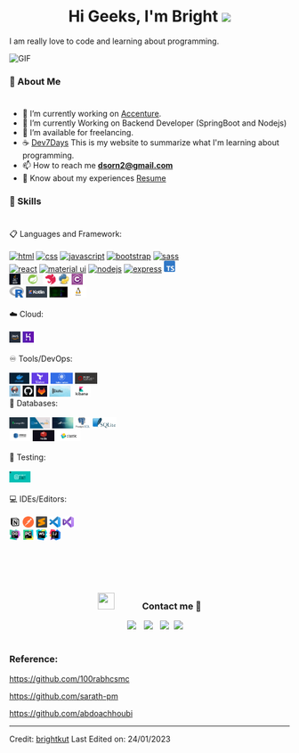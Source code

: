 <h1 align="center">Hi Geeks, I'm Bright <img src="https://media.giphy.com/media/hvRJCLFzcasrR4ia7z/giphy.gif" width="35"></h1>

I am really love to code and learning about programming.

<a target="_blank" align="center">
  <img  top="500" height="300" width="400" alt="GIF" src="https://media.tenor.com/ojvGzDGhAtAAAAAd/enjoying-music-music.gif">
</a>

### :boy: About Me
#

- :office: I’m currently working on [Accenture](https://www.accenture.com/th-en/about/company/thailand).
- 🌱 I’m currently Working on Backend Developer (SpringBoot and Nodejs)
- 🤝 I’m available for freelancing.
- :coffee: [Dev7Days](https://dev7days.gitbook.io/dev7days/) This is my website to summarize what I'm learning about
  programming.
- 📫 How to reach me **dsorn2@gmail.com**
- 📄 Know about my experiences <a href="https://github.com/brightkut/brightkut/blob/main/resumev8.pdf" target="blank">
  Resume</a>

### :open_book: Skills 
#
<div/>
📋 Languages and Framework:
<br/>
<br/>
<!-- html -->
<a margin="20" href="https://developer.mozilla.org/en-US/docs/Web/HTML" target="_blank"><img margin="20px" height="20" src="https://github.com/abdoachhoubi/abdoachhoubi/blob/main/svgs/html.svg" alt="html"></a>
<!-- css -->
<a margin="20" href="https://developer.mozilla.org/en-US/docs/Web/CSS" target="_blank"><img margin="20px" height="20" src="https://github.com/abdoachhoubi/abdoachhoubi/blob/main/svgs/css.svg" alt="css"></a>
<!-- js -->
<a margin="20" href="https://developer.mozilla.org/en-US/docs/Web/JavaScript" target="_blank"><img margin="20px" height="20" src="https://github.com/abdoachhoubi/abdoachhoubi/blob/main/svgs/javascript.svg" alt="javascript"></a>
<!-- bootstrap -->
<a margin="20" href="https://getbootstrap.com" target="_blank"><img margin="20px" height="20" src="https://github.com/abdoachhoubi/abdoachhoubi/blob/main/svgs/bootstrap.svg" alt="bootstrap"></a>
<!-- saas -->
<a margin="20" href="https://sass-lang.com" target="_blank"><img margin="20px" height="20" src="https://github.com/abdoachhoubi/abdoachhoubi/blob/main/svgs/sass.svg" alt="sass"></a>

<br/>
<!-- react -->
<a margin="20" href="https://reactjs.org" target="_blank"><img margin="20px" height="20" src="https://github.com/abdoachhoubi/abdoachhoubi/blob/main/svgs/react.svg" alt="react"></a>
<!-- mat-ui -->
<a margin="20" href="https://mui.com" target="_blank"><img margin="20px" height="20" src="https://github.com/abdoachhoubi/abdoachhoubi/blob/main/svgs/materialui.svg" alt="material ui"></a>
<!-- nodejs -->
<a margin="20" href="https://nodejs.org" target="_blank"><img margin="20px" height="20" src="https://github.com/abdoachhoubi/abdoachhoubi/blob/main/svgs/nodejs.svg" alt="nodejs"></a>
<!-- express -->
<a margin="20" href="https://expressjs.com" target="_blank"><img margin="20px" height="20" src="https://github.com/abdoachhoubi/abdoachhoubi/blob/main/svgs/express.svg" alt="express"></a>
<!-- ts -->
<a margin="20" href="https://www.typescriptlang.org" target="_blank"><img margin="20px" height="20" src="https://github.com/brightkut/brightkut/blob/main/Typescript_logo_2020-svg.png" alt="ts"></a>

<br/>
<!-- java -->
<a margin="20" href="https://www.java.com/en/" target="_blank"><img margin="20px" height="20" src="https://github.com/brightkut/brightkut/blob/main/java.png" alt="java"></a>
<!-- springboot -->
<a margin="20" href="https://spring.io/projects/spring-boot" target="_blank"><img margin="20px" height="20" src="https://github.com/brightkut/brightkut/blob/main/spring.png" alt="springboot"></a>
<!-- nestjs -->
<a margin="20" href="https://nestjs.com/" target="_blank"><img margin="20px" height="20" src="https://github.com/brightkut/brightkut/blob/main/nest.svg" alt="nestjs"></a>
<!-- python -->
<a margin="20" href="https://www.python.org/" target="_blank"><img margin="20px" height="20" src="https://github.com/brightkut/brightkut/blob/main/python.png" alt="python"></a>
<!-- C# -->
<a margin="20" href="https://learn.microsoft.com/en-us/dotnet/csharp/" target="_blank"><img margin="20px" height="20" src="https://github.com/brightkut/brightkut/blob/main/Csharp.png" alt="c#"></a>

<br/>
<!-- R -->
<a margin="20" href="https://www.r-project.org/" target="_blank"><img margin="20px" height="20" src="https://github.com/brightkut/brightkut/blob/main/r.png" alt="R"></a>
<!-- kotlin -->
<a margin="20" href="https://kotlinlang.org/" target="_blank"><img margin="20px" height="20" src="https://github.com/brightkut/brightkut/blob/main/kotlin.png" alt="kotlin"></a>
<!-- Shell Script -->
<a margin="20" href="https://www.shellscript.sh/" target="_blank"><img margin="20px" height="20" src="https://github.com/brightkut/brightkut/blob/main/sh.png" alt="sh"></a>
<!-- Linux -->
<a margin="20" href="https://www.linux.org/" target="_blank"><img margin="20px" height="20" src="https://github.com/brightkut/brightkut/blob/main/linux.png" alt="linux"></a></div>
<br/>

<div/>
☁️ Cloud:
<br/>
<br/>
<!-- AWS -->
<a margin="20" href="https://aws.amazon.com/th/" target="_blank"><img margin="20px" height="20" src="https://github.com/brightkut/brightkut/blob/main/aws.png" alt="aws"></a>
<!-- Heroku -->
<a margin="20" href="https://www.heroku.com/" target="_blank"><img margin="20px" height="20" src="https://github.com/brightkut/brightkut/blob/main/heroku.jpeg" alt="heroku"></a></div>
<br/>
♾️ Tools/DevOps:
<br/>
<br/>
<!-- Docker -->
<a margin="20" href="https://www.docker.com/" target="_blank"><img margin="20px" height="20" src="https://github.com/brightkut/brightkut/blob/main/docker.png" alt="docker"></a>
<!-- Terraform -->
<a margin="20" href="https://www.terraform.io/" target="_blank"><img margin="20px" height="20" src="https://github.com/brightkut/brightkut/blob/main/terra.png" alt="terraform"></a>
<!-- K8s -->
<a margin="20" href="https://kubernetes.io/" target="_blank"><img margin="20px" height="20" src="https://github.com/brightkut/brightkut/blob/main/k8s.png" alt="k8s"></a>
<!-- Openshift -->
<a margin="20" href="https://www.redhat.com/en/technologies/cloud-computing/openshift" target="_blank"><img margin="20px" height="20" src="https://github.com/brightkut/brightkut/blob/main/opc.png" alt="openshift"></a>
<br/>
<!-- Jenkins -->
<a margin="20" href="https://www.jenkins.io/" target="_blank"><img margin="20px" height="20" src="https://github.com/brightkut/brightkut/blob/main/jenkins.png" alt="jenkins"></a>
<!-- Github -->
<a margin="20" href="https://github.com/" target="_blank"><img margin="20px" height="20" src="https://github.com/brightkut/brightkut/blob/main/github.png" alt="github"></a>
<!-- Gitlab -->
<a margin="20" href="https://about.gitlab.com/" target="_blank"><img margin="20px" height="20" src="https://github.com/brightkut/brightkut/blob/main/gitlab.png" alt="gitlab"></a>
<!-- Kafka -->
<a margin="20" href="https://kafka.apache.org/" target="_blank"><img margin="20px" height="20" src="https://github.com/brightkut/brightkut/blob/main/kafka.jpeg" alt="kafka"></a>
<!-- Kibana -->
<a margin="20" href="https://www.elastic.co/what-is/kibana" target="_blank"><img margin="20px" height="20" src="https://github.com/brightkut/brightkut/blob/main/kibana.png" alt="kibana"></a></div>
<br/>

<div/>
💾 Databases:
<br/>
<br/>
<!-- MongoDB -->
<a margin="20" href="https://www.mongodb.com/" target="_blank"><img margin="20px" height="20" src="https://github.com/brightkut/brightkut/blob/main/mongo.png" alt="mongo"></a>
<!-- Mysql -->
<a margin="20" href="https://www.mysql.com/" target="_blank"><img margin="20px" height="20" src="https://github.com/brightkut/brightkut/blob/main/mysql.jpeg" alt="mysql"></a>
<!-- MariaDB -->
<a margin="20" href="https://mariadb.org/" target="_blank"><img margin="20px" height="20" src="https://github.com/brightkut/brightkut/blob/main/maria.jpeg" alt="maria"></a>
<!-- Postgres -->
<a margin="20" href="https://www.postgresql.org/" target="_blank"><img margin="20px" height="20" src="https://github.com/brightkut/brightkut/blob/main/postgres.jpeg" alt="postgres"></a>
<!-- Sqlite -->
<a margin="20" href="https://www.sqlite.org/index.html" target="_blank"><img margin="20px" height="20" src="https://github.com/brightkut/brightkut/blob/main/sqlite.jpeg" alt="sqlite"></a>
<br/>
<!-- DynamoDB -->
<a margin="20" href="https://aws.amazon.com/th/dynamodb/" target="_blank"><img margin="20px" height="20" src="https://github.com/brightkut/brightkut/blob/main/dynamo.png" alt="dyanamo"></a>
<!-- Redis -->
<a margin="20" href="https://redis.io/" target="_blank"><img margin="20px" height="20" src="https://github.com/brightkut/brightkut/blob/main/redis.jpeg" alt="redis"></a>
<!-- Elastic -->
<a margin="20" href="https://www.elastic.co" target="_blank"><img margin="20px" height="20" src="https://github.com/brightkut/brightkut/blob/main/elastic.png" alt="elastic"></a></div>
<br/>
<div/>
🥅 Testing:
<br/>
<br/>
<!-- RobotFramework -->
<a margin="20" href="https://robotframework.org/" target="_blank"><img margin="20px" height="20" src="https://github.com/brightkut/brightkut/blob/main/robot.png" alt="robot"></a></div>

<div/>
<br/>
💻 IDEs/Editors:
<br/>
<br/>
<!-- Notion -->
<a margin="20" href="https://www.notion.so/" target="_blank"><img margin="20px" height="20" src="https://github.com/brightkut/brightkut/blob/main/notion.png" alt="notion"></a>
<!-- Postman -->
<a margin="20" href="https://www.postman.com/downloads/" target="_blank"><img margin="20px" height="20" src="https://github.com/brightkut/brightkut/blob/main/post.png" alt="postman"></a>
<!-- Sublime -->
<a margin="20" href="https://www.sublimetext.com/" target="_blank"><img margin="20px" height="20" src="https://github.com/brightkut/brightkut/blob/main/sub.jpeg" alt="sublime"></a>
<!-- Vscode -->
<a margin="20" href="https://code.visualstudio.com/" target="_blank"><img margin="20px" height="20" src="https://github.com/brightkut/brightkut/blob/main/vsc.png" alt="vscode"></a>
<!-- Visual studio -->
<a margin="20" href="https://visualstudio.microsoft.com/" target="_blank"><img margin="20px" height="20" src="https://github.com/brightkut/brightkut/blob/main/vs.png" alt="visuals"></a>
<br/>
<!-- Datagrip -->
<a margin="20" href="https://www.jetbrains.com/datagrip/" target="_blank"><img margin="20px" height="20" src="https://github.com/brightkut/brightkut/blob/main/datag.png" alt="datagrip"></a>
<!-- Pycharm -->
<a margin="20" href="https://www.jetbrains.com/pycharm/" target="_blank"><img margin="20px" height="20" src="https://github.com/brightkut/brightkut/blob/main/pyc.png" alt="pycharm"></a>
<!-- Webstorm -->
<a margin="20" href="https://www.jetbrains.com/webstorm" target="_blank"><img margin="20px" height="20" src="https://github.com/brightkut/brightkut/blob/main/webs.png" alt="webstorm"></a>
<!-- InteliJ -->
<a margin="20" href="https://www.jetbrains.com/idea/" target="_blank"><img margin="20px" height="20" src="https://github.com/brightkut/brightkut/blob/main/int.png" alt="intelij"></a></div>


<br/>
<br/>
<br/>
<br/>

###

<h3 align="center" > <img src="https://media.giphy.com/media/iY8CRBdQXODJSCERIr/giphy.gif" width="30" height="30" style="margin-right: 50px;">Contact  me 🤝 </h3>
<p align="center">

 <div align="center"  class="icons-social" style="margin-left: 10px;">
        <a style="margin-left: 10px;"  target="_blank" href="https://www.linkedin.com/in/disorn-thitikornkovit-565526186/">
			<img src="https://img.icons8.com/doodle/40/000000/linkedin--v2.png"></a>
        <a style="margin-left: 10px;" target="_blank" href="https://github.com/brightkut">
		<img src="https://img.icons8.com/doodle/40/000000/github--v1.png"></a>
        <a style="margin-left: 10px;" target="_blank" href="https://www.instagram.com/brighteloy/">
			<img src="https://img.icons8.com/doodle/40/000000/instagram-new--v2.png"></a>
		<a style="margin-left: 5px;" target="_blank" href="https://github.com/brightkut/brightkut/blob/main/resumev8.pdf">
					<img src="https://img.icons8.com/plasticine/40/000000/resume.png" ></a>
</div>


<br/>

### Reference:

https://github.com/100rabhcsmc

https://github.com/sarath-pm

https://github.com/abdoachhoubi

------
Credit: [brightkut](https://github.com/brightkut)
Last Edited on: 24/01/2023